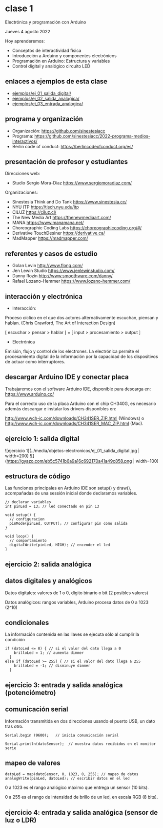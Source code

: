 # clase 1

Electrónica y programación con Arduino

Jueves 4 agosto 2022

Hoy aprenderemos:

- Conceptos de interactividad física
- Introducción a Arduino y componentes electrónicos
- Programación en Arduino: Estructura y variables
- Control digital y analógico circuito LED

## enlaces a ejemplos de esta clase

- [ejemplos/ej_01_salida_digital/](./ejemplos/ej_01_salida_digital/)
- [ejemplos/ej_02_salida_analogica/](./ejemplos/ej_salida_analogica/)
- [ejemplos/ej_03_entrada_analogica/](./ejemplos/ej_03_entrada_analogica_potenciometro/)

## programa y organización

- Organización: https://github.com/sinestesiacc
- Programa: https://github.com/sinestesiacc/2022-programa-medios-interactivos/
- Berlin code of conduct: https://berlincodeofconduct.org/es/

## presentación de profesor y estudiantes

Direcciones web:

- Studio Sergio Mora-Diaz https://www.sergiomoradiaz.com/ 

Organizaciones:

- Sinestesia Think and Do Tank https://www.sinestesia.cc/
- NYU ITP https://tisch.nyu.edu/itp
- CILUZ https://ciluz.cl/
- The New Media Art https://thenewmediaart.com/
- MANA https://www.manamana.net/
- Choreographic Coding Labs https://choreographiccoding.org/#/
- Derivative TouchDesiner https://derivative.ca/
- MadMapper https://madmapper.com/

## referentes y casos de estudio

- Golan Levin http://www.flong.com/
- Jen Lewin Studio https://www.jenlewinstudio.com/
- Danny Rozin http://www.smoothware.com/danny/
- Rafael Lozano-Hemmer https://www.lozano-hemmer.com/

## interacción y electrónica

- Interacción:

Proceso cíclico en el que dos actores alternativamente escuchan, piensan y hablan. (Chris Crawford, The Art of Interaction Design)

[ escuchar > pensar > hablar ] = [ input > procesamiento > output ]

- Electrónica

Emisión, flujo y control de los electrones. La electrónica permite el procesamiento digital de la información por la capacidad de los dispositivos de actuar como interruptores.

## descargar Arduino IDE y conectar placa

Trabajaremos con el software Arduino IDE, disponible para descarga en: https://www.arduino.cc/

Para el correcto uso de la placa Arduino con el chip CH340G, es necesario además descargar e instalar los drivers disponibles en:

http://www.wch-ic.com/downloads/CH341SER_ZIP.html (Windows) o http://www.wch-ic.com/downloads/CH341SER_MAC_ZIP.html (Mac).

## ejercicio 1: salida digital
![ejercicio 1](../media/objetos-electronicos/ej_01_salida_digital.jpg | width=200)
![](https://gyazo.com/eb5c5741b6a9a16c692170a41a49c858.png | width=100)

## estructura de código

Las funciones principales en Arduino IDE son setup() y draw(), acompañadas de una sessión inicial donde declaramos variables.

```arduino
// declarar variables
int pinLed = 13; // led conectado en pin 13

void setup() {
  // configuracion
  pinMode(pinLed, OUTPUT); // configurar pin como salida
}

void loop() {
  // comportamiento
  digitalWrite(pinLed, HIGH); // encender el led
}
```

## ejercicio 2: salida analógica

## datos digitales y analógicos

Datos digitales: valores de 1 o 0, dígito binario o bit (2 posibles valores)

Datos analógicos: rangos variables, Arduino procesa datos de 0 a 1023 (2^10)

## condicionales

La información contenida en las llaves se ejecuta sólo al cumplir la condición 

```arduino
if (datoLed <= 0) { // si el valor del dato llega a 0
    brilloLed = 1; // aumenta dimmer
  }
else if (datoLed >= 255) { // si el valor del dato llega a 255
    brilloLed = -1; // disminuye dimmer
  }
```

## ejercicio 3: entrada y salida analógica (potenciómetro)

## comunicación serial

Información transmitida en dos direcciones  usando el puerto USB, un dato tras otro.

```arduino
Serial.begin (9600);   // inicia comunicación serial

Serial.println(datoSensor);  // muestra datos recibidos en el monitor serie
```

## mapeo de valores

```arduino
datoLed = map(datoSensor, 0, 1023, 0, 255); // mapeo de datos
analogWrite(pinLed, datoLed); // escribir datos en el led
```

0 a 1023 es el rango analógico máximo que entrega un sensor (10 bits).

0 a 255 es el rango de intensidad de brillo de un led, en escala RGB (8 bits).

## ejercicio 4: entrada y salida analógica (sensor de luz o LDR)
